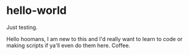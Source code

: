 # hello-world
Just testing.


Hello hoomans, I am new to this and I'd really want to learn to code or making scripts if ya'll even do them here.
Coffee.
